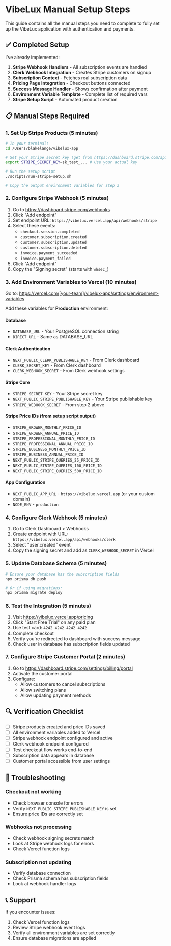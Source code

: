 # VibeLux Manual Setup Steps

This guide contains all the manual steps you need to complete to fully set up the VibeLux application with authentication and payments.

## ✅ Completed Setup

I've already implemented:
1. **Stripe Webhook Handlers** - All subscription events are handled
2. **Clerk Webhook Integration** - Creates Stripe customers on signup
3. **Subscription Context** - Fetches real subscription data
4. **Pricing Page Integration** - Checkout buttons connected
5. **Success Message Handler** - Shows confirmation after payment
6. **Environment Variable Template** - Complete list of required vars
7. **Stripe Setup Script** - Automated product creation

## 📋 Manual Steps Required

### 1. Set Up Stripe Products (5 minutes)

```bash
# In your terminal:
cd /Users/blakelange/vibelux-app

# Set your Stripe secret key (get from https://dashboard.stripe.com/apikeys)
export STRIPE_SECRET_KEY=sk_test_... # Use your actual key

# Run the setup script
./scripts/run-stripe-setup.sh

# Copy the output environment variables for step 3
```

### 2. Configure Stripe Webhook (5 minutes)

1. Go to https://dashboard.stripe.com/webhooks
2. Click "Add endpoint"
3. Set endpoint URL: `https://vibelux.vercel.app/api/webhooks/stripe`
4. Select these events:
   - `checkout.session.completed`
   - `customer.subscription.created`
   - `customer.subscription.updated`  
   - `customer.subscription.deleted`
   - `invoice.payment_succeeded`
   - `invoice.payment_failed`
5. Click "Add endpoint"
6. Copy the "Signing secret" (starts with `whsec_`)

### 3. Add Environment Variables to Vercel (10 minutes)

Go to: https://vercel.com/[your-team]/vibelux-app/settings/environment-variables

Add these variables for **Production** environment:

#### Database
- `DATABASE_URL` - Your PostgreSQL connection string
- `DIRECT_URL` - Same as DATABASE_URL

#### Clerk Authentication
- `NEXT_PUBLIC_CLERK_PUBLISHABLE_KEY` - From Clerk dashboard
- `CLERK_SECRET_KEY` - From Clerk dashboard
- `CLERK_WEBHOOK_SECRET` - From Clerk webhook settings

#### Stripe Core
- `STRIPE_SECRET_KEY` - Your Stripe secret key
- `NEXT_PUBLIC_STRIPE_PUBLISHABLE_KEY` - Your Stripe publishable key
- `STRIPE_WEBHOOK_SECRET` - From step 2 above

#### Stripe Price IDs (from setup script output)
- `STRIPE_GROWER_MONTHLY_PRICE_ID`
- `STRIPE_GROWER_ANNUAL_PRICE_ID`
- `STRIPE_PROFESSIONAL_MONTHLY_PRICE_ID`
- `STRIPE_PROFESSIONAL_ANNUAL_PRICE_ID`
- `STRIPE_BUSINESS_MONTHLY_PRICE_ID`
- `STRIPE_BUSINESS_ANNUAL_PRICE_ID`
- `NEXT_PUBLIC_STRIPE_QUERIES_25_PRICE_ID`
- `NEXT_PUBLIC_STRIPE_QUERIES_100_PRICE_ID`
- `NEXT_PUBLIC_STRIPE_QUERIES_500_PRICE_ID`

#### App Configuration
- `NEXT_PUBLIC_APP_URL` - `https://vibelux.vercel.app` (or your custom domain)
- `NODE_ENV` - `production`

### 4. Configure Clerk Webhook (5 minutes)

1. Go to Clerk Dashboard > Webhooks
2. Create endpoint with URL: `https://vibelux.vercel.app/api/webhooks/clerk`
3. Select "user.created" event
4. Copy the signing secret and add as `CLERK_WEBHOOK_SECRET` in Vercel

### 5. Update Database Schema (5 minutes)

```bash
# Ensure your database has the subscription fields
npx prisma db push

# Or if using migrations:
npx prisma migrate deploy
```

### 6. Test the Integration (5 minutes)

1. Visit https://vibelux.vercel.app/pricing
2. Click "Start Free Trial" on any paid plan
3. Use test card: `4242 4242 4242 4242`
4. Complete checkout
5. Verify you're redirected to dashboard with success message
6. Check user in database has subscription fields updated

### 7. Configure Stripe Customer Portal (2 minutes)

1. Go to https://dashboard.stripe.com/settings/billing/portal
2. Activate the customer portal
3. Configure:
   - Allow customers to cancel subscriptions
   - Allow switching plans
   - Allow updating payment methods

## 🔍 Verification Checklist

- [ ] Stripe products created and price IDs saved
- [ ] All environment variables added to Vercel
- [ ] Stripe webhook endpoint configured and active
- [ ] Clerk webhook endpoint configured
- [ ] Test checkout flow works end-to-end
- [ ] Subscription data appears in database
- [ ] Customer portal accessible from user settings

## 🚨 Troubleshooting

### Checkout not working
- Check browser console for errors
- Verify `NEXT_PUBLIC_STRIPE_PUBLISHABLE_KEY` is set
- Ensure price IDs are correctly set

### Webhooks not processing
- Check webhook signing secrets match
- Look at Stripe webhook logs for errors
- Check Vercel function logs

### Subscription not updating
- Verify database connection
- Check Prisma schema has subscription fields
- Look at webhook handler logs

## 📞 Support

If you encounter issues:
1. Check Vercel function logs
2. Review Stripe webhook event logs
3. Verify all environment variables are set correctly
4. Ensure database migrations are applied